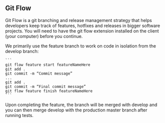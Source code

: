 ## Git Flow

Git Flow is a git branching and release management strategy that helps developers keep track of features, hotfixes and releases in bigger software projects. You will need to have the git flow extension installed on the client (your computer) before you continue.

We primarily use the feature branch to work on code in isolation from the develop branch:

	```
	git flow feature start featureNameHere
	git add .
	git commit -m “Commit message”
	...
	git add .
	git commit -m “Final commit message”
	git flow feature finish featureNameHere
	```

Upon completing the feature, the branch will be merged with develop and you can then merge develop with the production master branch after running tests.